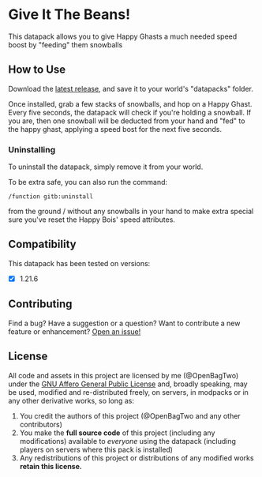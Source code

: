 # Give It The Beans!

This datapack allows you to give Happy Ghasts a much needed speed boost by
"feeding" them snowballs

## How to Use

Download the [latest release](https://github.com/OpenBagTwo/GiveItTheBeans/releases),
and save it to your world's "datapacks" folder.

Once installed, grab a few stacks of snowballs, and hop on a Happy Ghast. Every
five seconds, the datapack will check if you're holding a snowball. If you are,
then one snowball will be deducted from your hand and "fed" to the happy ghast,
applying a speed bost for the next five seconds.

### Uninstalling

To uninstall the datapack, simply remove it from your world.

To be extra safe, you can also run the command:
```mcfunction
/function gitb:uninstall
```
from the ground / without any snowballs in your hand to make extra special sure
you've reset the Happy Bois' speed attributes.

## Compatibility

This datapack has been tested on versions:

- [x] 1.21.6


## Contributing

Find a bug? Have a suggestion or a question? Want to contribute a new feature or enhancement?
[Open an issue!](https://github.com/OpenBagTwo/GiveItTheBeans/issues/new)

## License

All code and assets in this project are licensed by me (@OpenBagTwo) under the
[GNU Affero General Public License](https://github.com/OpenBagTwo/GiveItTheBeans/blob/main/LICENSE)
and, broadly speaking,  may be used, modified and re-distributed freely,
on servers, in modpacks or in any other derivative works, so long as:

1. You credit the authors of this project (@OpenBagTwo and any other contributors)
1. You make the **full source code** of this project (including any modifications)
   available to _everyone_ using the datapack (including players on servers where this
   pack is installed)
1. Any redistributions of this project or distributions of any modified works
   **retain this license.**
